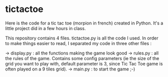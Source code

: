 # tictactoe

Here is the code for a tic tac toe (morpion in french) created in Python.
It's a little project did in a few hours in class.

This repository contains 4 files.
tictactoe.py is all the code I used. In order to make things easier to read, I separated my code in three other files :

-> display.py : all the functions making the game look good
-> rules.py : all the rules of the game. Contains some config parameters (ie the size of the grid you want to play with, default parameter is 3, since Tic Tac Toe game is often played on a 9 tiles grid).
-> main.py : to start the game ;-)
